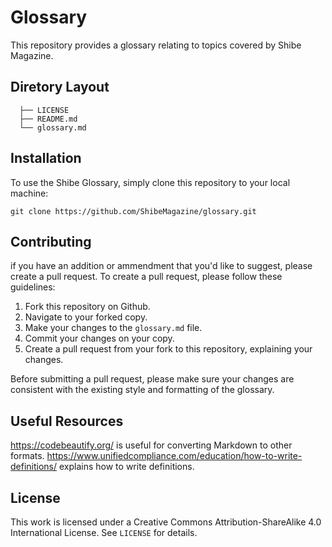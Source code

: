 Glossary
========

This repository provides a glossary relating to topics covered by Shibe Magazine.

Diretory Layout
---------------

      ├── LICENSE
      ├── README.md
      └── glossary.md

Installation
------------

To use the Shibe Glossary, simply clone this repository to your local machine:

`git clone https://github.com/ShibeMagazine/glossary.git`

Contributing
------------

if you have an addition or ammendment that you'd like to suggest, please create a pull request. To create a pull request, please follow these guidelines:

1.  Fork this repository on Github.
2.  Navigate to your forked copy. 
3.  Make your changes to the `glossary.md` file.
4.  Commit your changes on your copy.
5.  Create a pull request from your fork to this repository, explaining your changes.

Before submitting a pull request, please make sure your changes are consistent with the existing style and formatting of the glossary.

Useful Resources
------------

https://codebeautify.org/ is useful for converting Markdown to other formats.
https://www.unifiedcompliance.com/education/how-to-write-definitions/ explains how to write definitions.


## License

This work is licensed under a Creative Commons Attribution-ShareAlike 4.0 International License. See `LICENSE` for details.
